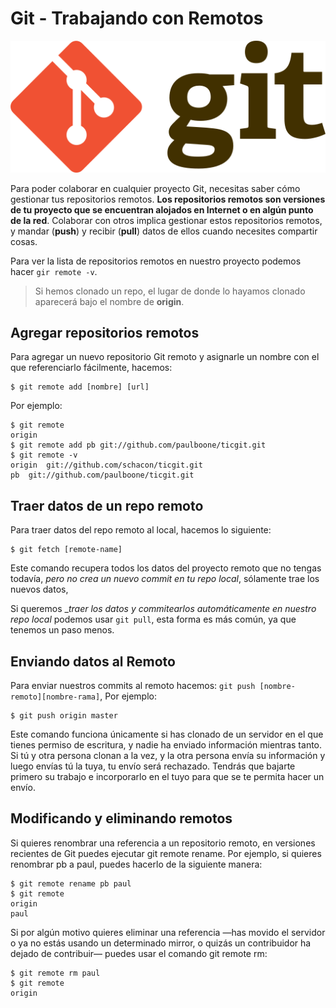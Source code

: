 # Git - Trabajando con Remotos

![Git](../img/gitLogo.png)

Para poder colaborar en cualquier proyecto Git, necesitas saber cómo gestionar tus repositorios remotos. __Los repositorios remotos son versiones de tu proyecto que se encuentran alojados en Internet o en algún punto de la red__. Colaborar con otros implica gestionar estos repositorios remotos, y mandar (__push__) y recibir (__pull__) datos de ellos cuando necesites compartir cosas.

Para ver la lista de repositorios remotos en nuestro proyecto podemos hacer `gir remote -v`.

> Si hemos clonado un repo, el lugar de donde lo hayamos clonado aparecerá bajo el nombre de __origin__.

## Agregar repositorios remotos

Para agregar un nuevo repositorio Git remoto y asignarle un nombre con el que referenciarlo fácilmente, hacemos:
  
```
$ git remote add [nombre] [url]
```

Por ejemplo:

```
$ git remote
origin
$ git remote add pb git://github.com/paulboone/ticgit.git
$ git remote -v
origin  git://github.com/schacon/ticgit.git
pb  git://github.com/paulboone/ticgit.git
```

## Traer datos de un repo remoto

Para traer datos del repo remoto al local, hacemos lo siguiente:

```
$ git fetch [remote-name]
```

Este comando recupera todos los datos del proyecto remoto que no tengas todavía, _pero no crea un nuevo commit en tu repo local_, sólamente trae los nuevos datos,

Si queremos __traer los datos y commitearlos automáticamente en nuestro repo local_ podemos usar `git pull`, esta forma es más común, ya que tenemos un paso menos.

## Enviando datos al Remoto

Para enviar nuestros commits al remoto hacemos: `git push [nombre-remoto][nombre-rama]`, Por ejemplo:

```
$ git push origin master
```

Este comando funciona únicamente si has clonado de un servidor en el que tienes permiso de escritura, y nadie ha enviado información mientras tanto. Si tú y otra persona clonan a la vez, y la otra persona envía su información y luego envías tú la tuya, tu envío será rechazado. Tendrás que bajarte primero su trabajo e incorporarlo en el tuyo para que se te permita hacer un envío.

## Modificando y eliminando remotos

Si quieres renombrar una referencia a un repositorio remoto, en versiones recientes de Git puedes ejecutar git remote rename. Por ejemplo, si quieres renombrar pb a paul, puedes hacerlo de la siguiente manera:

```
$ git remote rename pb paul
$ git remote
origin
paul
```

Si por algún motivo quieres eliminar una referencia —has movido el servidor o ya no estás usando un determinado mirror, o quizás un contribuidor ha dejado de contribuir— puedes usar el comando git remote rm:

```
$ git remote rm paul
$ git remote
origin
```